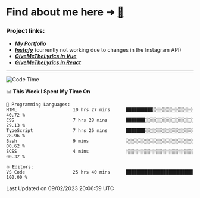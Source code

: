 # Find about me here ➜ [🧑](https://pauabella.dev)

### Project links:
- ***[My Portfolio](https://pauabella.dev)***
- ***[Instafy](https://instafy.me)*** (currently not working due to changes in the Instagram API)
- ***[GiveMeTheLyrics in Vue](https://lyrics.pauabella.dev)***
- ***[GiveMeTheLyrics in React](https://pauabella.dev/GiveMeTheLyrics)***

---
<!--START_SECTION:waka-->
![Code Time](http://img.shields.io/badge/Code%20Time-1%2C877%20hrs%2059%20mins-blue)

📊 **This Week I Spent My Time On** 

```text
💬 Programming Languages: 
HTML                     10 hrs 27 mins      ██████████░░░░░░░░░░░░░░░   40.72 % 
CSS                      7 hrs 28 mins       ███████░░░░░░░░░░░░░░░░░░   29.13 % 
TypeScript               7 hrs 26 mins       ███████░░░░░░░░░░░░░░░░░░   28.96 % 
Bash                     9 mins              ░░░░░░░░░░░░░░░░░░░░░░░░░   00.62 % 
SCSS                     4 mins              ░░░░░░░░░░░░░░░░░░░░░░░░░   00.32 % 

🔥 Editors: 
VS Code                  25 hrs 40 mins      █████████████████████████   100.00 % 

```


 Last Updated on 09/02/2023 20:06:59 UTC
<!--END_SECTION:waka-->
